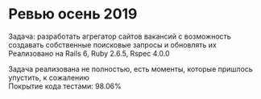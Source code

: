 # Ревью осень 2019

Задача: разработать агрегатор сайтов вакансий с возможность создавать собственные поисковые запросы и обновлять их
Реализовано на Rails 6, Ruby 2.6.5, Rspec 4.0.0

Задача реализована не полностью, есть моменты, которые пришлось упустить, к сожалению <br />
Покрытие кода тестами: 98.06%